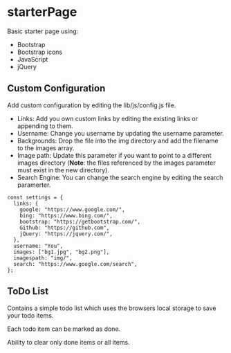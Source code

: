 # starterPage

Basic starter page using:
- Bootstrap
- Bootstrap icons
- JavaScript
- jQuery

## Custom Configuration

Add custom configuration by editing the lib/js/config.js file.
- Links: Add you own custom links by editing the existing links or appending to them.
- Username: Change you username by updating the username parameter.
- Backgrounds: Drop the file into the img directory and add the filename to the images array.
- Image path: Update this parameter if you want to point to a different images directory (**Note**: the files referenced by the images parameter must exist in the new directory).
- Search Engine: You can change the search engine by editing the search paramerter.

```
const settings = {
  links: {
    google: "https://www.google.com/",
    bing: "https://www.bing.com/",
    bootstrap: "https://getbootstrap.com/",
    Github: "https://github.com",
    jQuery: "https://jquery.com/",
  },
  username: "You",
  images: ["bg1.jpg", "bg2.png"],
  imagespath: "img/",
  search: "https://www.google.com/search",
};
```

## ToDo List

Contains a simple todo list which uses the browsers local storage to save your todo items.

Each todo item can be marked as done.

Ability to clear only done items or all items.
